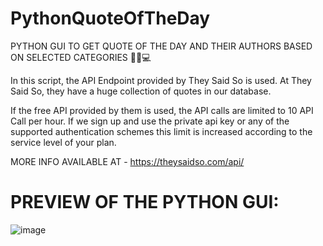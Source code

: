 # PythonQuoteOfTheDay
PYTHON GUI TO GET QUOTE OF THE DAY AND THEIR AUTHORS BASED ON SELECTED CATEGORIES 📖🐍💻

In this script, the API Endpoint provided by They Said So is used. At They Said So, they have a huge collection of quotes in our database.

If the free API provided by them is used, the API calls are limited to 10 API Call per hour. If we sign up and use the private api key or any of the supported authentication schemes this limit is increased according to the service level of your plan.

MORE INFO AVAILABLE AT - https://theysaidso.com/api/

# PREVIEW OF THE PYTHON GUI:
![image](https://user-images.githubusercontent.com/46685919/156177331-b2e8be84-1c2f-4847-85fb-4d06d86a9ab2.png)
